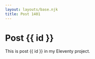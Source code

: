 ```yaml
---
layout: layouts/base.njk
title: Post 1401
---
```


# Post {{ id }}

This is post {{ id }} in my Eleventy project.
